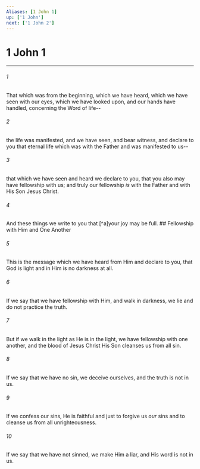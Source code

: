 ```yaml
---
Aliases: [1 John 1]
up: ['1 John']
next: ['1 John 2']
---
```

# 1 John 1

***


###### 1 
That which was from the beginning, which we have heard, which we have seen with our eyes, which we have looked upon, and our hands have handled, concerning the Word of life-- 

###### 2 
the life was manifested, and we have seen, and bear witness, and declare to you that eternal life which was with the Father and was manifested to us-- 

###### 3 
that which we have seen and heard we declare to you, that you also may have fellowship with us; and truly our fellowship _is_ with the Father and with His Son Jesus Christ. 

###### 4 
And these things we write to you that [^a]your joy may be full. ## Fellowship with Him and One Another 

###### 5 
This is the message which we have heard from Him and declare to you, that God is light and in Him is no darkness at all. 

###### 6 
If we say that we have fellowship with Him, and walk in darkness, we lie and do not practice the truth. 

###### 7 
But if we walk in the light as He is in the light, we have fellowship with one another, and the blood of Jesus Christ His Son cleanses us from all sin. 

###### 8 
If we say that we have no sin, we deceive ourselves, and the truth is not in us. 

###### 9 
If we confess our sins, He is faithful and just to forgive us _our_ sins and to cleanse us from all unrighteousness. 

###### 10 
If we say that we have not sinned, we make Him a liar, and His word is not in us.
